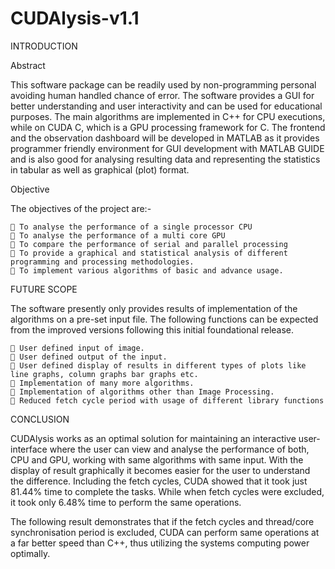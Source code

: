 # CUDAlysis-v1.1

INTRODUCTION

  Abstract

  This software package can be readily used by non-programming personal avoiding human handled chance of error. The software provides a   GUI for better understanding and user interactivity and can be used for educational purposes. The main algorithms are implemented in     C++ for CPU executions, while on CUDA C, which is a GPU processing framework for C. The frontend and the observation dashboard will be   developed in MATLAB as it provides programmer friendly environment for GUI development with MATLAB GUIDE and is also good for           analysing resulting data and representing the statistics in tabular as well as graphical (plot) format.

  Objective
  
  The objectives of the project are:-
  
     To analyse the performance of a single processor CPU
     To analyse the performance of a multi core GPU
     To compare the performance of serial and parallel processing
     To provide a graphical and statistical analysis of different programming and processing methodologies.
     To implement various algorithms of basic and advance usage.
    
FUTURE SCOPE
   
  The software presently only provides results of implementation of the algorithms on a pre-set input file. The following functions can   be expected from the improved versions following this initial foundational release.

     User defined input of image.
     User defined output of the input.
     User defined display of results in different types of plots like line graphs, column graphs bar graphs etc.
     Implementation of many more algorithms.
     Implementation of algorithms other than Image Processing.
     Reduced fetch cycle period with usage of different library functions
  
CONCLUSION

  CUDAlysis works as an optimal solution for maintaining an interactive user-interface where the user can view and analyse the             performance of both, CPU and GPU, working with same algorithms with same input. With the display of result graphically it becomes       easier for the user to understand the difference. Including the fetch cycles, CUDA showed that it took just 81.44% time to complete     the tasks. While when fetch cycles were excluded, it took only 6.48% time to perform the same operations.

  The following result demonstrates that if the fetch cycles and thread/core synchronisation period is excluded, CUDA can perform same     operations at a far better speed than C++, thus utilizing the systems computing power optimally.
